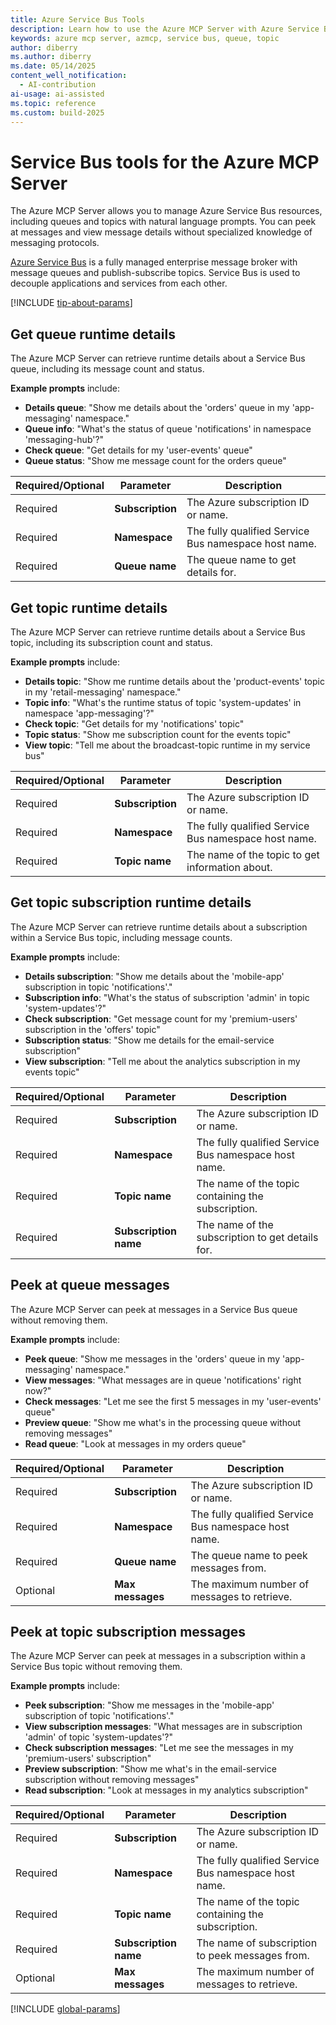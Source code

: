 ```yaml
---
title: Azure Service Bus Tools 
description: Learn how to use the Azure MCP Server with Azure Service Bus.
keywords: azure mcp server, azmcp, service bus, queue, topic
author: diberry
ms.author: diberry
ms.date: 05/14/2025
content_well_notification: 
  - AI-contribution
ai-usage: ai-assisted
ms.topic: reference
ms.custom: build-2025
--- 
```

# Service Bus tools for the Azure MCP Server

The Azure MCP Server allows you to manage Azure Service Bus resources, including queues and topics with natural language prompts. You can peek at messages and view message details without specialized knowledge of messaging protocols.

[Azure Service Bus](/azure/service-bus-messaging/service-bus-messaging-overview) is a fully managed enterprise message broker with message queues and publish-subscribe topics. Service Bus is used to decouple applications and services from each other.

[!INCLUDE [tip-about-params](../includes/tools/parameter-consideration.md)]

## Get queue runtime details

The Azure MCP Server can retrieve runtime details about a Service Bus queue, including its message count and status.

**Example prompts** include:

- **Details queue**: "Show me details about the 'orders' queue in my 'app-messaging' namespace."
- **Queue info**: "What's the status of queue 'notifications' in namespace 'messaging-hub'?"
- **Check queue**: "Get details for my 'user-events' queue"
- **Queue status**: "Show me message count for the orders queue"

| Required/Optional | Parameter | Description |
|-------------------|-----------|-------------|
| Required | **Subscription** | The Azure subscription ID or name. |
| Required | **Namespace** | The fully qualified Service Bus namespace host name. |
| Required | **Queue name** | The queue name to get details for. |


## Get topic runtime details

The Azure MCP Server can retrieve runtime details about a Service Bus topic, including its subscription count and status.

**Example prompts** include:

- **Details topic**: "Show me runtime details about the 'product-events' topic in my 'retail-messaging' namespace."
- **Topic info**: "What's the runtime status of topic 'system-updates' in namespace 'app-messaging'?"
- **Check topic**: "Get details for my 'notifications' topic"
- **Topic status**: "Show me subscription count for the events topic"
- **View topic**: "Tell me about the broadcast-topic runtime in my service bus"

| Required/Optional | Parameter | Description |
|-------------------|-----------|-------------|
| Required | **Subscription** | The Azure subscription ID or name. |
| Required | **Namespace** | The fully qualified Service Bus namespace host name. |
| Required | **Topic name** | The name of the topic to get information about. |

## Get topic subscription runtime details

The Azure MCP Server can retrieve runtime details about a subscription within a Service Bus topic, including message counts.

**Example prompts** include:

- **Details subscription**: "Show me details about the 'mobile-app' subscription in topic 'notifications'."
- **Subscription info**: "What's the status of subscription 'admin' in topic 'system-updates'?"
- **Check subscription**: "Get message count for my 'premium-users' subscription in the 'offers' topic"
- **Subscription status**: "Show me details for the email-service subscription"
- **View subscription**: "Tell me about the analytics subscription in my events topic"

| Required/Optional | Parameter | Description |
|-------------------|-----------|-------------|
| Required | **Subscription** | The Azure subscription ID or name. |
| Required | **Namespace** | The fully qualified Service Bus namespace host name. |
| Required | **Topic name** | The name of the topic containing the subscription. |
| Required | **Subscription name** | The name of the subscription to get details for. |

## Peek at queue messages

The Azure MCP Server can peek at messages in a Service Bus queue without removing them.

**Example prompts** include:

- **Peek queue**: "Show me messages in the 'orders' queue in my 'app-messaging' namespace."
- **View messages**: "What messages are in queue 'notifications' right now?"
- **Check messages**: "Let me see the first 5 messages in my 'user-events' queue"
- **Preview queue**: "Show me what's in the processing queue without removing messages"
- **Read queue**: "Look at messages in my orders queue"

| Required/Optional | Parameter | Description |
|-------------------|-----------|-------------|
| Required | **Subscription** | The Azure subscription ID or name. |
| Required | **Namespace** | The fully qualified Service Bus namespace host name. |
| Required | **Queue name** | The queue name to peek messages from. |
| Optional | **Max messages** | The maximum number of messages to retrieve. |

## Peek at topic subscription messages

The Azure MCP Server can peek at messages in a subscription within a Service Bus topic without removing them.

**Example prompts** include:

- **Peek subscription**: "Show me messages in the 'mobile-app' subscription of topic 'notifications'."
- **View subscription messages**: "What messages are in subscription 'admin' of topic 'system-updates'?"
- **Check subscription messages**: "Let me see the messages in my 'premium-users' subscription"
- **Preview subscription**: "Show me what's in the email-service subscription without removing messages"
- **Read subscription**: "Look at messages in my analytics subscription"

| Required/Optional | Parameter | Description |
|-------------------|-----------|-------------|
| Required | **Subscription** | The Azure subscription ID or name. |
| Required | **Namespace** | The fully qualified Service Bus namespace host name. |
| Required | **Topic name** | The name of the topic containing the subscription. |
| Required | **Subscription name** | The name of subscription to peek messages from. |
| Optional | **Max messages** | The maximum number of messages to retrieve. |

[!INCLUDE [global-params](../includes/tools/global-parameters-list.md)]